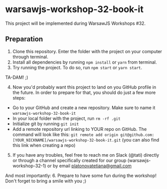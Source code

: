 # warsawjs-workshop-32-book-it

This project will be implemented during WarsawJS Workshops #32.

## Preparation

1. Clone this repository. Enter the folder with the project on your computer through terminal.
2. Install all dependencies by running `npm install` or `yarn` from terminal.
3. Try running the project. To do so, run `npm start` or `yarn start`.

TA-DAM! ;)

4. Now you'd probably want this project to land on you GitHub profile in the future. In order to prepare for that, you
should do just a few more steps:
 - Go to your GitHub and create a new repository. Make sure to name it `warsawjs-workshop-32-book-it`
 - In your local folder with the project, run `rm -rf .git`
 - Initialize git by running `git init`
 - Add a remote repository url linking to YOUR repo on GitHub. The command will look like this:
    `git remote add origin git@github.com:[YOUR_NICKNAME]/warsawjs-workshop-32-book-it.git`
    (you can also find this link when creating a repo)
5. If you have any troubles, feel free to reach me on Slack (@tati) directly or through a channel specifically created
for our group (warsawjs-workshop-32-1) or by email platonovatetiana@gmail.com

And most importantly:
6. Prepare to have some fun during the workshop! Don't forget to bring a smile with you ;)
